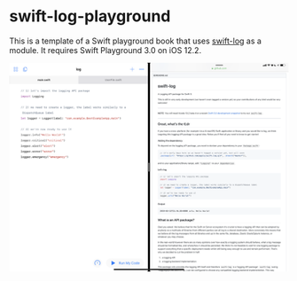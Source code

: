 # swift-log-playground

This is a template of a Swift playground book that uses [swift-log](https://github.com/apple/swift-log) as a module. It requires Swift Playground 3.0 on iOS 12.2.

![](photo.png)
